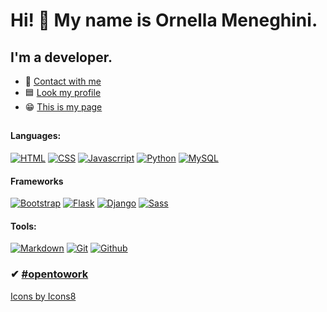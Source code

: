 # Hi! 👋 My name is Ornella Meneghini.
## I'm a developer.
- 💬 [Contact with me](meneghini.ornella@gmail.com)
- 🟦 [Look my profile](https://www.linkedin.com/in/ornella-meneghini/)
- 😁 [This is my page](https://meneghiniornella.github.io/PortafolioCOMeneghini/)
##
#### Languages:
<p> 
    <a href="#"><img src="https://img.icons8.com/color/50/000000/html-5--v1.png" alt="HTML"></a>
    <a href="#"><img src="https://img.icons8.com/color/50/000000/css3.png" alt="CSS"></a>
    <a href="#"><img src="https://img.icons8.com/color/50/000000/javascript--v1.png" alt="Javascrript"></a>
    <a href="#"><img src="https://img.icons8.com/color/50/000000/python--v1.png" alt="Python"></a>
    <a href="#"><img src="https://img.icons8.com/color/48/000000/mysql-logo.png" alt="MySQL"></a>
    
</p>

#### Frameworks
<p>
    <a href="#"><img src="https://img.icons8.com/color/50/000000/bootstrap.png" alt="Bootstrap"></a>
    <a href="#"><img src="https://img.icons8.com/fluency/48/000000/test-tube.png" alt="Flask"></a>
    <a href="#"><img src="https://img.icons8.com/color/48/000000/django.png" alt="Django"></a>
    <a href="#"><img src="https://img.icons8.com/color/48/000000/sass.png" alt="Sass"></a>
</p>

#### Tools:
<p>
    <a href="#"><img src="https://img.icons8.com/nolan/64/markdown.png" alt="Markdown"></a>
    <a href="#"><img src="https://img.icons8.com/color/48/000000/git.png" alt="Git"></a>
    <a href="#"><img src="https://img.icons8.com/color/50/000000/github--v1.png" alt="Github"></a>
</p>


### ✔ [#opentowork](https://www.linkedin.com/in/ornella-meneghini/)


<a href="https://icons8.com/icon/QBqFNfPPB2Kx/sass">Icons by Icons8</a>

<!--
**MeneghiniOrnella/MeneghiniOrnella** is a ✨ _special_ ✨ repository because its `README.md` (this file) appears on your GitHub profile.

Here are some ideas to get you started:

- 🔭 I’m currently working on ...
- 🌱 I’m currently learning ...
- 👯 I’m looking to collaborate on ...
- 🤔 I’m looking for help with ...
- 💬 Ask me about ...
- ...
- 😄 Pronouns: ...
- ⚡ Fun fact: ...
-->
